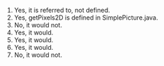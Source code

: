 1. Yes, it is referred to, not defined.
2. Yes, getPixels2D is defined in SimplePicture.java.
3. No, it would not.
4. Yes, it would.
5. Yes, it would.
6. Yes, it would.
7. No, it would not.
